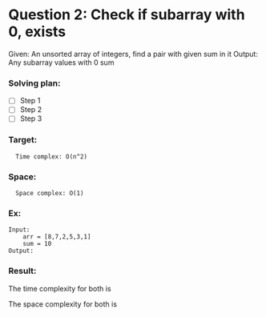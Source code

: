 # Question 2: Check if subarray with 0, exists

Given: An unsorted array of integers, find a pair with given sum in it
Output: Any subarray values with 0 sum 

### Solving plan:
   - [ ] Step 1
   - [ ] Step 2
   - [ ] Step 3

### Target:
      Time complex: O(n^2)
### Space:
      Space complex: O(1)

### Ex:
	Input:
		arr = [8,7,2,5,3,1]
		sum = 10
	Output:



### Result:
   The time complexity for both is 
   
   The space complexity for both is 
